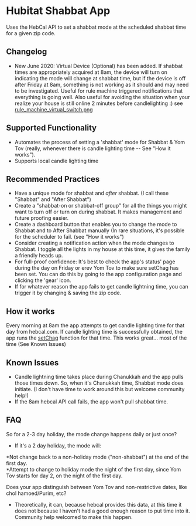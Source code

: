 # Hubitat Shabbat App

Uses the HebCal API to set a shabbat mode at the scheduled shabbat time for a given zip code.  

Changelog
--

* New June 2020: Virtual Device (Optional) has been added. If shabbat times are appropriately acquired at 8am, the device will turn on indicating the mode will change at shabbat time, but if the device is off after Friday at 8am, something is not working as it should and may need to be investigated.  Useful for rule machine triggered notifications that everything is going well. Also useful for avoiding the situation when your realize your house is still online 2 minutes before candlelighting :) see [rule_machine_virtual_switch.png](rule_machine_virtual_switch.png)

Supported Functionality
--
* Automates the process of setting a 'shabbat' mode for Shabbat & Yom Tov (really, whenever there is candle lighting time -- See "How it works").
* Supports local candle lighting time 

Recommended Practices
--

* Have a unique mode for shabbat and  _after_ shabbat. (I call these "Shabbat" and "After Shabbat")
* Create a "shabbat-on or shabbat-off group" for all the things you might want to turn off or turn on during shabbat.  It makes management and future proofing easier.
* Create a dashboard button that enables you to change the mode to Shabbat and to After Shabbat manually (In rare situations, it's possible for the scheduler to fail. (see "How it works")
* Consider creating a notification action when the mode changes to Shabbat. I toggle all the lights in my house at this time, it gives the family a friendly heads up.
* For full-proof confidence: It's best to check the app's status' page during the day on Friday or erev Yom Tov to make sure setChag has been set. You can do this by going to the app configuration page and clicking the 'gear' icon. 
* If for whatever reason the app fails to get candle lightning time, you can trigger it by changing & saving the zip code.

How it works
--
Every morning at 8am the app attempts to get candle lighting time for that day from hebcal.com. If candle lighting time is successfully obtained, the app runs the [setChag](https://github.com/Dannyzen/hubitat_shabbat/blob/master/shabbat-and-holiday-modes.groovy#L155) function for that time. This works great... most of the time (See Known Issues)


Known Issues
--
* Candle lightning time takes place during Chanukkah and the app pulls those times down. So, when it's Chanukkah time, Shabbat mode does initiate. (I don't have time to work around this but welcome community help!)
* If the 8am hebcal API call fails, the app won't pull shabbat time. 

FAQ
--

So for a 2-3 day holiday, the mode change happens 
daily or just once?
* If it's a 2 day holiday, the mode will: 

*Not change back to a non-holiday mode ("non-shabbat") at the end of the first day.  
*Attempt to change to holiday mode the night of the first day, since Yom Tov starts for day 2, on the night of the first day.

Does your app distinguish between Yom Tov and non-restrictive dates, like chol hamoed/Purim, etc?
* Theoretically, it can, because hebcal provides this data, at this time it does not because I haven't had a good enough reason to put time into it. Community help welcomed to make this happen.
